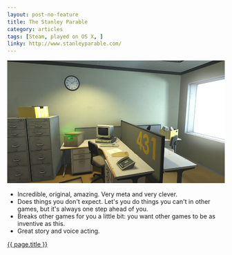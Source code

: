 ```yaml
---
layout: post-no-feature
title: The Stanley Parable
category: articles
tags: [Steam, played on OS X, ]
linky: http://www.stanleyparable.com/
---
```


<a href="{{page.linky}}">![{{ page.title }}](/images/stanley-parable.png)</a>

* Incredible, original, amazing. Very meta and very clever.
* Does things you don't expect. Let's you do things you can't in other games, but it's always one step ahead of you.
* Breaks other games for you a little bit: you want other games to be as inventive as this.
* Great story and voice acting.

[{{ page.title }}]({{page.linky}})